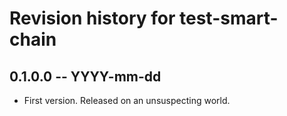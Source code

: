 # Revision history for test-smart-chain

## 0.1.0.0 -- YYYY-mm-dd

* First version. Released on an unsuspecting world.
